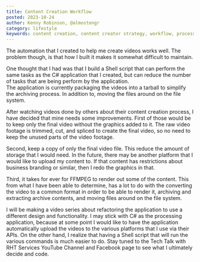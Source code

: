 ```yaml
---
title: Content Creation Workflow
posted: 2023-10-24
author: Kenny Robinson, @almostengr
category: lifestyle
keywords: content creation, content creator strategy, workflow, process improvement
---
```


The automation that I created to help me create videos works well. The problem though, is that how 
I built it makes it somewhat difficult to maintain. 

One thought that I had was that  I build a Shell script that can perform the same tasks as the 
C# application that I created, but can reduce the number of tasks that are being perform by the 
application.  
The application is currently packaging the videos into a tarball to simplify the archiving process.
In addition to, moving the files around on the file system. 

After watching videos done by others about their content creation process, I have decided that 
mine needs some improvements. 
First of those would be to keep only the final video without the graphics added to it. 
The raw video footage is trimmed, cut, and spliced to create the final video, so no need to keep 
the unused parts of the video footage. 

Second, keep a copy of only the final video file. This reduce the amount of storage that I would 
need. In the future, there may be another platform that I would like to upload my content to. 
If that content has restrictions about business branding or similar, then I redo the graphics 
in that.

Third, it takes for ever for FFMPEG to render out some of the content. This from what I have 
been able to determine, has a lot to do with the converting the video to a common format 
in order to be able to render it,  archiving and extracting archive contents, and moving files 
around on the file system. 

I will be making a video series about refactoring the application to use a different design 
and functionality. I may stick with C# as the processing application, because at some point 
I would like to have the application automatically upload the videos to the various platforms 
that I use via their APIs. On the other hand, I realize that having a Shell script that will run 
the various commands is much easier to do. Stay tuned to the Tech Talk with RHT Services 
YouTube Channel and Facebook page to see what I ultimately decide and code.

